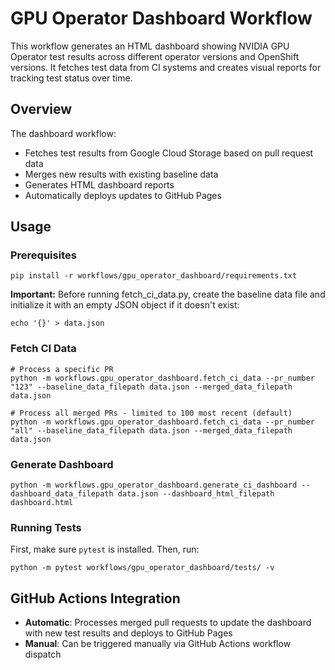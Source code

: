 # GPU Operator Dashboard Workflow

This workflow generates an HTML dashboard showing NVIDIA GPU Operator test results across different operator versions and OpenShift versions. It fetches test data from CI systems and creates visual reports for tracking test status over time.

## Overview

The dashboard workflow:
- Fetches test results from Google Cloud Storage based on pull request data
- Merges new results with existing baseline data
- Generates HTML dashboard reports
- Automatically deploys updates to GitHub Pages

## Usage

### Prerequisites

```console
pip install -r workflows/gpu_operator_dashboard/requirements.txt
```

**Important:** Before running fetch_ci_data.py, create the baseline data file and initialize it with an empty JSON object if it doesn't exist:

```console
echo '{}' > data.json
```

### Fetch CI Data

```console
# Process a specific PR
python -m workflows.gpu_operator_dashboard.fetch_ci_data --pr_number "123" --baseline_data_filepath data.json --merged_data_filepath data.json

# Process all merged PRs - limited to 100 most recent (default)
python -m workflows.gpu_operator_dashboard.fetch_ci_data --pr_number "all" --baseline_data_filepath data.json --merged_data_filepath data.json
```

### Generate Dashboard

```console
python -m workflows.gpu_operator_dashboard.generate_ci_dashboard --dashboard_data_filepath data.json --dashboard_html_filepath dashboard.html
```

### Running Tests

First, make sure `pytest` is installed. Then, run:

```console
python -m pytest workflows/gpu_operator_dashboard/tests/ -v
```

## GitHub Actions Integration

- **Automatic**: Processes merged pull requests to update the dashboard with new test results and deploys to GitHub Pages
- **Manual**: Can be triggered manually via GitHub Actions workflow dispatch
